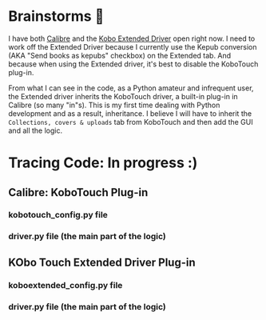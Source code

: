 # Brainstorms 🧠

I have both [Calibre](https://github.com/kovidgoyal/calibre) and the [Kobo Extended Driver](https://github.com/jgoguen/calibre-kobo-driver) open right now. I need to work off the Extended Driver because I currently use the Kepub conversion (AKA "Send books as kepubs" checkbox) on the Extended tab. And because when using the Extended driver, it's best to disable the KoboTouch plug-in.

 From what I can see in the code, as a Python amateur and infrequent user, the Extended driver inherits the KoboTouch driver, a built-in plug-in in Calibre (so many "in"s). This is my first time dealing with Python development and as a result, inheritance. I believe I will have to inherit the `Collections, covers & uploads` tab from KoboTouch and then add the GUI and all the logic.

# Tracing Code: In progress :)

## Calibre: KoboTouch Plug-in

### kobotouch_config.py file

### driver.py file (the main part of the logic)


## KObo Touch Extended Driver Plug-in

### koboextended_config.py file

### driver.py file (the main part of the logic)

